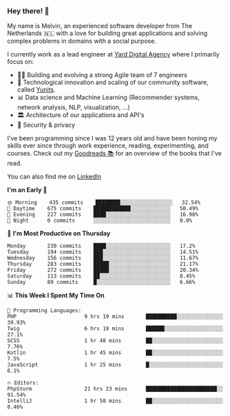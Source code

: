 ### Hey there! 👋

My name is Melvin, an experienced software developer from The Netherlands 🇳🇱 with a love for building great applications and solving complex problems in domains with a social purpose. 

I currently work as a lead engineer at [Yard Digital Agency](https://github.com/yardinternet) where I primarily focus on:

* 👏🏼 Building and evolving a strong Agile team of 7 engineers
* 🚀 Technological innovation and scaling of our community software, called [Yunits](https://www.yunits.com/).
* 📊 Data science and Machine Learning (Recommender systems, network analysis, NLP, visualization, ...)
* 🏛 Architecture of our applications and API's
* 🔐 Security & privacy

I've been programming since I was 12 years old and have been honing my skills ever since through work experience, reading, experimenting, and courses.
Check out my [Goodreads 📚](https://goodreads.com/melvinkoopmans) for an overview of the books that I've read. 

You can also find me on [LinkedIn](https://www.linkedin.com/in/melvinkoopmans)

<!--START_SECTION:waka-->
**I'm an Early 🐤** 

```text
🌞 Morning    435 commits    ████████░░░░░░░░░░░░░░░░░   32.54% 
🌆 Daytime    675 commits    ████████████░░░░░░░░░░░░░   50.49% 
🌃 Evening    227 commits    ████░░░░░░░░░░░░░░░░░░░░░   16.98% 
🌙 Night      0 commits      ░░░░░░░░░░░░░░░░░░░░░░░░░   0.0%

```
📅 **I'm Most Productive on Thursday** 

```text
Monday       230 commits    ████░░░░░░░░░░░░░░░░░░░░░   17.2% 
Tuesday      194 commits    ███░░░░░░░░░░░░░░░░░░░░░░   14.51% 
Wednesday    156 commits    ███░░░░░░░░░░░░░░░░░░░░░░   11.67% 
Thursday     283 commits    █████░░░░░░░░░░░░░░░░░░░░   21.17% 
Friday       272 commits    █████░░░░░░░░░░░░░░░░░░░░   20.34% 
Saturday     113 commits    ██░░░░░░░░░░░░░░░░░░░░░░░   8.45% 
Sunday       89 commits     █░░░░░░░░░░░░░░░░░░░░░░░░   6.66%

```


📊 **This Week I Spent My Time On** 

```text
💬 Programming Languages: 
PHP                      9 hrs 19 mins       ██████████░░░░░░░░░░░░░░░   39.93% 
Twig                     6 hrs 19 mins       ██████░░░░░░░░░░░░░░░░░░░   27.1% 
SCSS                     1 hr 48 mins        ██░░░░░░░░░░░░░░░░░░░░░░░   7.76% 
Kotlin                   1 hr 45 mins        ██░░░░░░░░░░░░░░░░░░░░░░░   7.5% 
JavaScript               1 hr 25 mins        █░░░░░░░░░░░░░░░░░░░░░░░░   6.1%

🔥 Editors: 
PhpStorm                 21 hrs 23 mins      ███████████████████████░░   91.54% 
IntelliJ                 1 hr 58 mins        ██░░░░░░░░░░░░░░░░░░░░░░░   8.46%

```


<!--END_SECTION:waka-->
